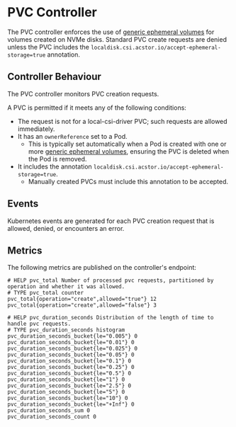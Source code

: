 # PVC Controller

The PVC controller enforces the use of [generic ephemeral volumes] for volumes created on NVMe disks. Standard PVC create requests are denied unless the PVC includes the `localdisk.csi.acstor.io/accept-ephemeral-storage=true` annotation.

## Controller Behaviour

The PVC controller monitors PVC creation requests.

A PVC is permitted if it meets any of the following conditions:

- The request is not for a local-csi-driver PVC; such requests are allowed immediately.
- It has an `ownerReference` set to a Pod.
  - This is typically set automatically when a Pod is created with one or more [generic ephemeral volumes], ensuring the PVC is deleted when the Pod is removed.
- It includes the annotation `localdisk.csi.acstor.io/accept-ephemeral-storage=true`.
  - Manually created PVCs must include this annotation to be accepted.

## Events

Kubernetes events are generated for each PVC creation request that is allowed, denied, or encounters an error.

## Metrics

The following metrics are published on the controller's endpoint:

```console
# HELP pvc_total Number of processed pvc requests, partitioned by operation and whether it was allowed.
# TYPE pvc_total counter
pvc_total{operation="create",allowed="true"} 12
pvc_total{operation="create",allowed="false"} 3

# HELP pvc_duration_seconds Distribution of the length of time to handle pvc requests.
# TYPE pvc_duration_seconds histogram
pvc_duration_seconds_bucket{le="0.005"} 0
pvc_duration_seconds_bucket{le="0.01"} 0
pvc_duration_seconds_bucket{le="0.025"} 0
pvc_duration_seconds_bucket{le="0.05"} 0
pvc_duration_seconds_bucket{le="0.1"} 0
pvc_duration_seconds_bucket{le="0.25"} 0
pvc_duration_seconds_bucket{le="0.5"} 0
pvc_duration_seconds_bucket{le="1"} 0
pvc_duration_seconds_bucket{le="2.5"} 0
pvc_duration_seconds_bucket{le="5"} 0
pvc_duration_seconds_bucket{le="10"} 0
pvc_duration_seconds_bucket{le="+Inf"} 0
pvc_duration_seconds_sum 0
pvc_duration_seconds_count 0
```

[generic ephemeral volumes]: https://kubernetes.io/docs/concepts/storage/ephemeral-volumes/#generic-ephemeral-volumes
